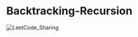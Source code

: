 # Backtracking-Recursion


![LeetCode_Sharing](https://user-images.githubusercontent.com/77480735/104814961-b222c200-5837-11eb-8fe6-f9214b3c07e7.png)
